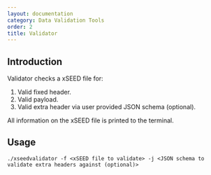```yaml
---
layout: documentation
category: Data Validation Tools
order: 2
title: Validator
---
```

## Introduction

Validator checks a xSEED file for: 

1. Valid fixed header.
2. Valid payload.
3. Valid extra header via user provided JSON schema (optional).

All information on the xSEED file is printed to the terminal.



## Usage

```./xseedvalidator -f <xSEED file to validate> -j <JSON schema to validate extra headers against (optional)>```

